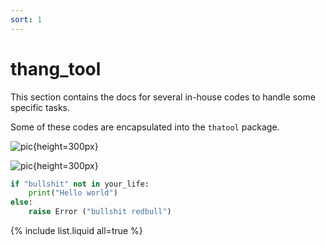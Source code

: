 ```yaml
---
sort: 1
---
```


# thang_tool

This section contains the docs for several in-house codes to handle some specific tasks.

Some of these codes are encapsulated into the `thatool` package.

![pic](https://upload.wikimedia.org/wikipedia/commons/thumb/8/85/Euler2a.gif/255px-Euler2a.gif){height=300px}
<!-- ![pic](https://icme.hpc.msstate.edu/mediawiki/images/e/e7/4kovito.gif) -->
![pic](figure/hBN_PMMA.gif){height=300px}


```python
if "bullshit" not in your_life:
    print("Hello world")
else:
    raise Error ("bullshit redbull")
```

{% include list.liquid all=true %}
